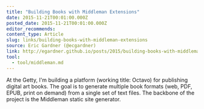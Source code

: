 ```yaml
---
title: "Building Books with Middleman Extensions"
date: 2015-11-21T00:01:00.000Z
posted_date: 2015-11-21T00:01:00.000Z
editor_recommends:
content_type: Article
slug: links/building-books-with-middleman-extensions
source: Eric Gardner (@ecgardner)
link: http://egardner.github.io/posts/2015/building-books-with-middleman/
tool:
  - tool/middleman.md
---
```

At the Getty, I'm building a platform (working title: Octavo) for publishing digital art books. The goal is to generate multiple book formats (web, PDF, EPUB, print on demand) from a single set of text files. The backbone of the project is the Middleman static site generator.



